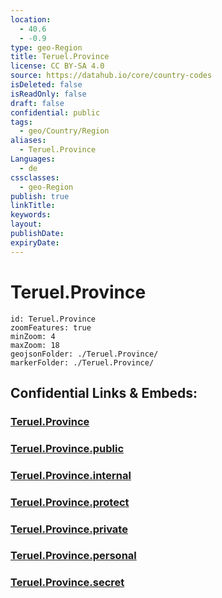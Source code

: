 ```yaml
---
location:
  - 40.6
  - -0.9
type: geo-Region
title: Teruel.Province
license: CC BY-SA 4.0
source: https://datahub.io/core/country-codes
isDeleted: false
isReadOnly: false
draft: false
confidential: public
tags:
  - geo/Country/Region
aliases:
  - Teruel.Province
Languages:
  - de
cssclasses:
  - geo-Region
publish: true
linkTitle:
keywords:
layout:
publishDate:
expiryDate:
---
```


# Teruel.Province

```leaflet
id: Teruel.Province
zoomFeatures: true 
minZoom: 4 
maxZoom: 18
geojsonFolder: ./Teruel.Province/
markerFolder: ./Teruel.Province/
```


## Confidential Links & Embeds: 

### [Teruel.Province](/_Standards/Earth/Continent/Europe/Europe~South/Spain/Provinces~Spain/Aragon/Teruel.Province.md) 

### [Teruel.Province.public](/_public/Earth/Continent/Europe/Europe~South/Spain/Provinces~Spain/Aragon/Teruel.Province.public.md) 

### [Teruel.Province.internal](/_internal/Earth/Continent/Europe/Europe~South/Spain/Provinces~Spain/Aragon/Teruel.Province.internal.md) 

### [Teruel.Province.protect](/_protect/Earth/Continent/Europe/Europe~South/Spain/Provinces~Spain/Aragon/Teruel.Province.protect.md) 

### [Teruel.Province.private](/_private/Earth/Continent/Europe/Europe~South/Spain/Provinces~Spain/Aragon/Teruel.Province.private.md) 

### [Teruel.Province.personal](/_personal/Earth/Continent/Europe/Europe~South/Spain/Provinces~Spain/Aragon/Teruel.Province.personal.md) 

### [Teruel.Province.secret](/_secret/Earth/Continent/Europe/Europe~South/Spain/Provinces~Spain/Aragon/Teruel.Province.secret.md)

